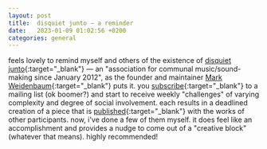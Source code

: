 ```yaml
---
layout: post
title:  disquiet junto — a reminder
date:   2023-01-09 01:02:56 +0200
categories: general
---
```

feels lovely to remind myself and others of the existence of [disquiet junto](https://disquiet.com/2012/01/27/the-disquiet-junto/){:target="_blank"} — an "association for communal music/sound-making since January 2012", as the founder and maintainer [Mark Weidenbaum](https://disquiet.com/){:target="_blank"} puts it. you [subscribe](https://tinyletter.com/disquiet-junto){:target="_blank"} to a mailing list (ok boomer?) and start to receive weekly "challenges" of varying complexity and degree of social involvement. each results in a deadlined creation of a piece that is [published](https://soundcloud.com/disquiet/sets){:target="_blank"} with the works of other participants.
now, i've done a few of them myself. it does feel like an accomplishment and provides a nudge to come out of a "creative block" (whatever that means). highly recommended!
